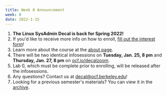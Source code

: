 ```yaml
---
title: Week 0 Announcement
week: 0
date: 2022-1-15
---
```


1. **The Linux SysAdmin Decal is back for Spring 2022!**
1. If you'd like to receive more info on how to enroll, [fill out the interest form](https://docs.google.com/forms/d/1k64KUU4AwevWuMBAp1szpKNIYcYrzEQybUaIZzK78tU/)!
1. Learn more about the course at the [about page](/about).
1. There will be two identical infosessions on **Tuesday, Jan. 25, 8 pm** and  **Thursday, Jan. 27, 8 pm** on [ocf.io/decalzoom](https://ocf.io/decalzoom).
1. Lab 0, which must be complete prior to enrolling, will be released after the infosessions.
1. Any questions? Contact us at [decal@ocf.berkeley.edu](mailto:decal@ocf.berkeley.edu)!
1. Looking for a previous semester's materials? You can view it in the [archive](/archive).